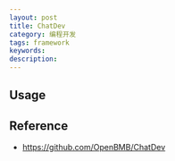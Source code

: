 ```yaml
---
layout: post
title: ChatDev
category: 编程开发
tags: framework
keywords: 
description: 
---
```


## Usage

#### 

## Reference

* <https://github.com/OpenBMB/ChatDev>